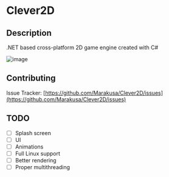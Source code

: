 # Clever2D

## Description
.NET based cross-platform 2D game engine created with C#

![image](https://user-images.githubusercontent.com/29477753/135308514-29f7bcb4-6daa-46ce-b4c8-4cd55ae8471e.png)

## Contributing
Issue Tracker: [https://github.com/Marakusa/Clever2D/issues](https://github.com/Marakusa/Clever2D/issues)

## TODO
- [ ] Splash screen
- [ ] UI
- [ ] Animations
- [ ] Full Linux support
- [ ] Better rendering
- [ ] Proper multithreading
